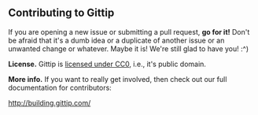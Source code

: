 ## Contributing to Gittip

If you are opening a new issue or submitting a pull request, **go for it!**
Don't be afraid that it's a dumb idea or a duplicate of another issue or an
unwanted change or whatever. Maybe it is! We're still glad to have you! :^)

**License.** Gittip is [licensed under
CC0](https://github.com/gittip/www.gittip.com/tree/master/COPYING), i.e.,
it's public domain. 

**More info.** If you want to really get involved, then check out our full
documentation for contributors:

http://building.gittip.com/
